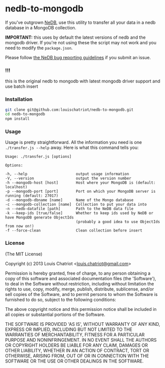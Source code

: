 nedb-to-mongodb
===============

If you've outgrown <a href="https://github.com/louischatriot/nedb" target="_blank">NeDB</a>, use this utility to transfer all your data in a nedb database in a MongoDB collection.

**IMPORTANT:** this uses by default the latest versions of nedb and the mongodb driver. If you're not using these the script may not work and you need to modify the `package.json`.

Please follow <a href="https://github.com/louischatriot/nedb#bug-reporting-guidelines">the NeDB bug reporting guidelines</a> if you submit an issue.

### !!!
this is the original nedb to mongodb with latest mongodb driver support and use batch insert

### Installation
```bash
git clone git@github.com:louischatriot/nedb-to-mongodb.git
cd nedb-to-mongodb
npm install
```

### Usage
Usage is pretty straightforward. All the information you need is one `./transfer.js --help` away. Here is what this command tells you:

    Usage: ./transfer.js [options]

    Options:

    -h, --help                      output usage information
    -V, --version                   output the version number
    -h --mongodb-host [host]        Host where your MongoDB is (default: localhost)
    -p --mongodb-port [port]        Port on which your MongoDB server is running (default: 27017)
    -d --mongodb-dbname [name]      Name of the Mongo database
    -c --mongodb-collection [name]  Collection to put your data into
    -n --nedb-datafile [path]       Path to the NeDB data file
    -k --keep-ids [true/false]      Whether to keep ids used by NeDB or have MongoDB generate ObjectIds
                                    (probably a good idea to use ObjectIds from now on!)
    -f --force-clean                Clean collection before insert

### License

(The MIT License)

Copyright (c) 2013 Louis Chatriot &lt;louis.chatriot@gmail.com&gt;

Permission is hereby granted, free of charge, to any person obtaining
a copy of this software and associated documentation files (the
'Software'), to deal in the Software without restriction, including
without limitation the rights to use, copy, modify, merge, publish,
distribute, sublicense, and/or sell copies of the Software, and to
permit persons to whom the Software is furnished to do so, subject to
the following conditions:

The above copyright notice and this permission notice shall be
included in all copies or substantial portions of the Software.

THE SOFTWARE IS PROVIDED 'AS IS', WITHOUT WARRANTY OF ANY KIND,
EXPRESS OR IMPLIED, INCLUDING BUT NOT LIMITED TO THE WARRANTIES OF
MERCHANTABILITY, FITNESS FOR A PARTICULAR PURPOSE AND NONINFRINGEMENT.
IN NO EVENT SHALL THE AUTHORS OR COPYRIGHT HOLDERS BE LIABLE FOR ANY
CLAIM, DAMAGES OR OTHER LIABILITY, WHETHER IN AN ACTION OF CONTRACT,
TORT OR OTHERWISE, ARISING FROM, OUT OF OR IN CONNECTION WITH THE
SOFTWARE OR THE USE OR OTHER DEALINGS IN THE SOFTWARE.
